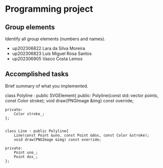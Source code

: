 
# Programming project

## Group elements

Identify all group elements (numbers and names).

- up202306822 Lara da Silva Moreira
- up202306823 Luís Miguel Rosa Santos
- up202306905 Vasco Costa Lemos


## Accomplished tasks

Brief summary of what you implemented.

class Polyline : public SVGElement{
    public:
        Polyline(const std::vector<Point> points, const Color stroke);
        void draw(PNGImage &img) const override;

    private:
        Color stroke_;
    };


    class Line : public Polyline{
        Line(const Point &uno, const Point &dos, const Color &stroke);
        void draw(PNGImage &img) const override;

    private:
        Point uno_;
        Point dos_;
    };
